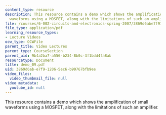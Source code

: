 ```yaml
---
content_type: resource
description: This resource contains a demo which shows the amplification of small
  waveforms using a MOSFET, along with the limitations of such an amplifier.
file: /courses/6-002-circuits-and-electronics-spring-2007/3869d6abe7f912065ec6b99767bfb9ee_demo_09.pdf
file_type: application/pdf
learning_resource_types:
- Lecture Videos
ocw_type: OCWFile
parent_title: Video Lectures
parent_type: CourseSection
parent_uid: 9b4a2ba7-a556-b234-8b0c-3f1bdd4fa8ab
resourcetype: Document
title: demo_09.pdf
uid: 3869d6ab-e7f9-1206-5ec6-b99767bfb9ee
video_files:
  video_thumbnail_file: null
video_metadata:
  youtube_id: null
---
```

This resource contains a demo which shows the amplification of small waveforms using a MOSFET, along with the limitations of such an amplifier.

